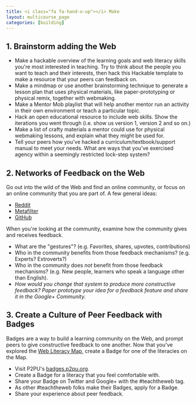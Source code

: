 ```yaml
---
title: <i class="fa fa-hand-o-up"></i> Make
layout: multicourse_page
categories: [building]
---
```


## 1. Brainstorm adding the Web

* Make a hackable overview of the learning goals and web literacy skills you're most interested in teaching. Try to think about the people you want to teach and their interests, then hack this Hackable template to make a resource that your peers can feedback on.
* Make a mindmap or use another brainstorming technique to generate a lesson plan that uses physical materials, like paper-prototyping or physical remix, together with webmaking.
* Make a Mentor Mob playlist that will help another mentor run an activity in their own environment or teach a particular topic.
* Hack an open educational resource to include web skills. Show the iterations you went through (i.e. show us version 1, version 2 and so on.)
* Make a list of crafty materials a mentor could use for physical webmaking lessons, and explain what they might be used for.
* Tell your peers how you've hacked a curriculum/textbook/support manual to meet your needs. What are ways that you've exercised agency within a seemingly restricted lock-step system?

## 2. Networks of Feedback on the Web

Go out into the wild of the Web and find an online community, or focus on an online community that you are part of. A few general ideas:

* [Reddit](http://www.reddit.com/)
* [Metafilter](http://www.metafilter.com/)
* [GitHub](https://github.com/)

When you're looking at the community, examine how the community gives and receives feedback. 

* What are the "gestures"? (e.g. Favorites, shares, upvotes, contributions)
* Who in the community benefits from those feedback mechanisms? (e.g. Experts? Extroverts?)
* Who in the community does *not* benefit from those feedback mechanisms? (e.g. New people, learners who speak a language other than English).
* *How would you change that system to produce more constructive feedback? Paper prototype your idea for a feedback feature and share it in the Google+ Community.*


## 3. Create a Culture of Peer Feedback with Badges
Badges are a way to build a learning community on the Web, and prompt peers to give constructive feedback to one another. Now that you've explored the [Web Literacy Map](https://wiki.mozilla.org/Webmaker/WebLiteracyMap), create a Badge for one of the literacies on the Map.

* Visit P2PU's [badges.p2pu.org](http://badges.p2pu.org/).
* Create a Badge for a literacy that you feel comfortable with.
* Share your Badge on Twitter and Google+ with the #teachtheweb tag.
* As other #teachtheweb folks make their Badges, apply for a Badge.
* Share your experience about peer feedback.
